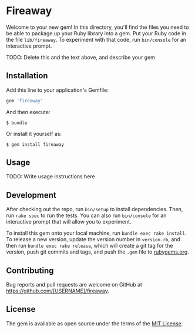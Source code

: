 # Fireaway

Welcome to your new gem! In this directory, you'll find the files you need to be able to package up your Ruby library into a gem. Put your Ruby code in the file `lib/fireaway`. To experiment with that code, run `bin/console` for an interactive prompt.

TODO: Delete this and the text above, and describe your gem

## Installation

Add this line to your application's Gemfile:

```ruby
gem 'fireaway'
```

And then execute:

    $ bundle

Or install it yourself as:

    $ gem install fireaway

## Usage

TODO: Write usage instructions here

## Development

After checking out the repo, run `bin/setup` to install dependencies. Then, run `rake spec` to run the tests. You can also run `bin/console` for an interactive prompt that will allow you to experiment.

To install this gem onto your local machine, run `bundle exec rake install`. To release a new version, update the version number in `version.rb`, and then run `bundle exec rake release`, which will create a git tag for the version, push git commits and tags, and push the `.gem` file to [rubygems.org](https://rubygems.org).

## Contributing

Bug reports and pull requests are welcome on GitHub at https://github.com/[USERNAME]/fireaway.


## License

The gem is available as open source under the terms of the [MIT License](http://opensource.org/licenses/MIT).

